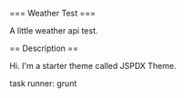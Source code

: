 === Weather Test ===

A little weather api test.

== Description ==

Hi. I'm a starter theme called JSPDX Theme.

task runner: grunt

